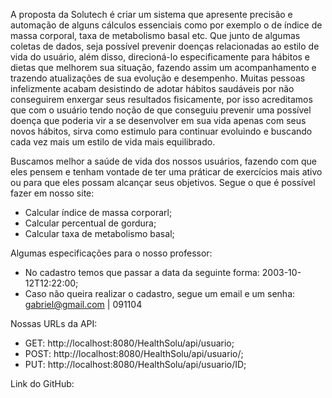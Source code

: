 A proposta da Solutech é criar um sistema que apresente precisão e automação de alguns cálculos essenciais como por exemplo o de índice de massa corporal, taxa de metabolismo basal etc. Que junto de algumas coletas de dados, seja possível prevenir doenças relacionadas ao estilo de vida do usuário, além disso, direcioná-lo especificamente para hábitos e dietas que melhorem sua situação, fazendo assim um acompanhamento e trazendo atualizações de sua evolução e desempenho. Muitas pessoas infelizmente acabam desistindo de adotar hábitos saudáveis por não conseguirem enxergar seus resultados fisicamente, por isso acreditamos que com o usuário tendo noção de que conseguiu prevenir uma possível doença que poderia vir a se desenvolver em sua vida apenas com seus novos hábitos, sirva como estimulo para continuar evoluindo e buscando cada vez mais um estilo de vida mais equilibrado.

Buscamos melhor a saúde de vida dos nossos usuários, fazendo com que eles pensem e tenham vontade de ter uma práticar de exercícios mais ativo ou para que eles possam alcançar seus objetivos. Segue o que é possível fazer em nosso site:
- Calcular índice de massa corporarl;
- Calcular percentual de gordura;
- Calcular taxa de metabolismo basal;

Algumas especificações para o nosso professor:
- No cadastro temos que passar a data da seguinte forma: 2003-10-12T12:22:00;
- Caso não queira realizar o cadastro, segue um email e um senha: gabriel@gmail.com | 091104


Nossas URLs da API:
- GET: http://localhost:8080/HealthSolu/api/usuario;
- POST: http://localhost:8080/HealthSolu/api/usuario/;
- PUT: http://localhost:8080/HealthSolu/api/usuario/ID;


Link do GitHub:
